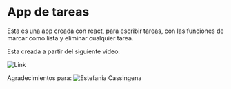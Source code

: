 # App de tareas
Esta es una app creada con react, para escribir tareas, con las funciones de marcar como lista y eliminar cualquier tarea.

Esta creada a partir del siguiente video:

![Link](https://www.youtube.com/watch?v=6Jfk8ic3KVk)

Agradecimientos para: ![Estefania Cassingena](https://twitter.com/EstefaniaCassN)

